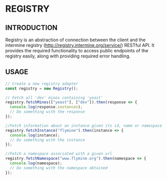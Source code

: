 # REGISTRY

## INTRODUCTION

Registry is an abstraction of connection between the client and the intermine registry (http://registry.intermine.org/service/) RESTful API. It provides the required functionality to access public endpoints of the registry easily, along with providing required error handling.

## USAGE

```javascript
// Create a new registry adapter
const registry = new Registry();

// Fetch all 'dev' mines containing 'yeast'
registry.fetchMines(["yeast"], ["dev"]).then(response => {
  console.log(response.instances);
  // Do something with the response
});

//Fetch information about an instance given its id, name or namespace
registry.fetchInstance("flymine").then(instance => {
  console.log(instance);
  // Do something with the instance
});

//Fetch a namespace associated with a given url
registry.fetchNamespace("www.flymine.org").then(namespace => {
  console.log(namespace);
  // Do something with the namespace obtained
});
```
